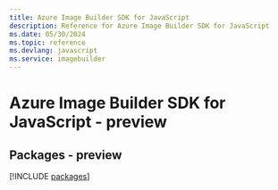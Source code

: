 ```yaml
---
title: Azure Image Builder SDK for JavaScript
description: Reference for Azure Image Builder SDK for JavaScript
ms.date: 05/30/2024
ms.topic: reference
ms.devlang: javascript
ms.service: imagebuilder
---
```

# Azure Image Builder SDK for JavaScript - preview
## Packages - preview
[!INCLUDE [packages](image-builder-index.md)]